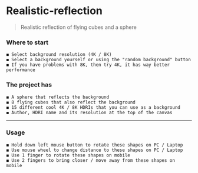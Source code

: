 # Realistic-reflection

> Realistic reflection of flying cubes and a sphere

### Where to start
    ◼️ Select background resolution (4K / 8K)
    ◼️ Select a background yourself or using the "random background" button
    ◼️ If you have problems with 8K, then try 4K, it has way better performance

### The project has
    ◼️ A sphere that reflects the background
    ◼️ 8 flying cubes that also reflect the background
    ◼️ 15 different cool 4K / 8K HDRIs that you can use as a background
    ◼️ Author, HDRI name and its resolution at the top of the canvas
    
***

### Usage
    ◼️ Hold down left mouse button to rotate these shapes on PC / Laptop
    ◼️ Use mouse wheel to change distance to these shapes on PC / Laptop
    ◼️ Use 1 finger to rotate these shapes on mobile
    ◼️ Use 2 fingers to bring closer / move away from these shapes on mobile
